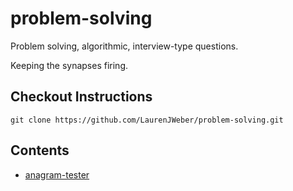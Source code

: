 # problem-solving
Problem solving, algorithmic, interview-type questions.

Keeping the synapses firing.

## Checkout Instructions

  `git clone https://github.com/LaurenJWeber/problem-solving.git`

## Contents

* [anagram-tester](anagram-tester)